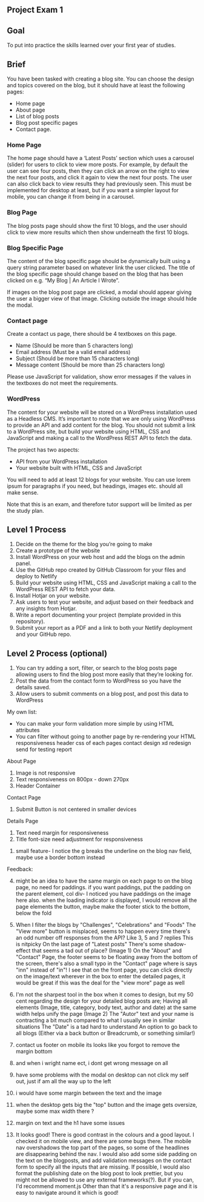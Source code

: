 ## Project Exam 1

## Goal

To put into practice the skills learned over your first year of studies.

## Brief

You have been tasked with creating a blog site. You can choose the design and topics covered on the blog, but it should have at least the following pages:

- Home page
- About page
- List of blog posts
- Blog post specific pages
- Contact page.

### Home Page

The home page should have a ‘Latest Posts’ section which uses a carousel (slider) for users to click to view more posts. For example, by default the user can see four posts, then they can click an arrow on the right to view the next four posts, and click it again to view the next four posts. The user can also click back to view results they had previously seen. This must be implemented for desktop at least, but if you want a simpler layout for mobile, you can change it from being in a carousel.

### Blog Page

The blog posts page should show the first 10 blogs, and the user should click to view more results which then show underneath the first 10 blogs.

### Blog Specific Page

The content of the blog specific page should be dynamically built using a query string parameter based on whatever link the user clicked. The title of the blog specific page should change based on the blog that has been clicked on e.g. “My Blog | An Article I Wrote”.

If images on the blog post page are clicked, a modal should appear giving the user a bigger view of that image. Clicking outside the image should hide the modal.

### Contact page

Create a contact us page, there should be 4 textboxes on this page.

- Name (Should be more than 5 characters long)
- Email address (Must be a valid email address)
- Subject (Should be more than 15 characters long)
- Message content (Should be more than 25 characters long)

Please use JavaScript for validation, show error messages if the values in the textboxes do not meet the requirements.

### WordPress

The content for your website will be stored on a WordPress installation used as a Headless CMS. It’s important to note that we are only using WordPress to provide an API and add content for the blog. You should not submit a link to a WordPress site, but build your website using HTML, CSS and JavaScript and making a call to the WordPress REST API to fetch the data.

The project has two aspects:

- API from your WordPress installation
- Your website built with HTML, CSS and JavaScript

You will need to add at least 12 blogs for your website. You can use lorem ipsum for paragraphs if you need, but headings, images etc. should all make sense.

Note that this is an exam, and therefore tutor support will be limited as per the study plan.

## Level 1 Process

1. Decide on the theme for the blog you’re going to make
2. Create a prototype of the website
3. Install WordPress on your web host and add the blogs on the admin panel.
4. Use the GitHub repo created by GitHub Classroom for your files and deploy to Netlify
5. Build your website using HTML, CSS and JavaScript making a call to the WordPress REST API to fetch your data.
6. Install Hotjar on your website.
7. Ask users to test your website, and adjust based on their feedback and any insights from Hotjar.
8. Write a report documenting your project (template provided in this repository).
9. Submit your report as a PDF and a link to both your Netlify deployment and your GitHub repo.

## Level 2 Process (optional)

1. You can try adding a sort, filter, or search to the blog posts page allowing users to find the blog post more easily that they’re looking for.
2. Post the data from the contact form to WordPress so you have the details saved.
3. Allow users to submit comments on a blog post, and post this data to WordPress

My own list:

- You can make your form validation more simple by using HTML attributes
- You can filter without going to another page by re-rendering your HTML
  responsiveness
  header
  css of each pages
  contact design
  xd redesign
  send for testing
  report

<!-- ################### SERIOUS FIXING  ####################  -->

About Page

1. Image is not responsive
2. Text responsiveness on 800px - down 270px
3. Header Container

Contact Page

1. Submit Button is not centered in smaller devices

Details Page

1. Text need margin for responsiveness
2. Title font-size need adjustment for responsiveness

<!-- ################### Later Fixing  ####################  -->

1. small feature- I notice the g breaks the underline on the blog nav field, maybe use a border bottom instead

Feedback:

4. might be an idea to have the same margin on each page to
   on the blog page, no need for paddings.
   if you want paddings, put the padding on the parent element, col div- I noticed you have paddings on the image here
   also. when the loading indicator is displayed, I would remove all the page elements the button,
   maybe make the footer stick to the bottom, below the fold

5. When I filter the blogs by "Challenges", "Celebrations" and "Foods" The "View more" button is misplaced, seems to happen every time there's an odd number off responses from the API? Like 3, 5 and 7 replies
   This is nitpicky On the last page of "Latest posts" There's some shadow-effect that seems a tad out of place? (Image 1)
   On the "About" and "Contact" Page, the footer seems to be floating away from the bottom of the screen, there's also a small typo in the "Contact" page where is says "inn" instead of "in"!
   I see that on the front page, you can click directly on the image/text wherever in the box to enter the detailed pages, it would be great if this was the deal for the "view more" page as well

6. I'm not the sharpest tool in the box when it comes to design, but my 50 cent regarding the design for your detailed blog posts are;
   Having all elements (Image, title, category, body text, author and date) at the same width helps unify the page (Image 2)
   The "Autor" text and your name is contracting a bit much compared to what I usually see in similar situations
   The "Date" is a tad hard to understand
   An option to go back to all blogs (Either via a back button or Breadcrumb, or something similar!)

7. contact us footer on mobile its looks like you forgot to remove the margin bottom

8. and when i wright name ect, i dont get wrong message on all

9. have some problems with the modal on desktop can not click my self out, just if am all the way up to the left

10. i would have some margin between the text and the image

11. when the desktop gets big the "top" button and the image gets oversize, maybe some max width there ?

12. margin on text and the h1 have some issues

13. It looks good! There is good contrast in the colours and a good layout. I checked it on mobile view, and there are some bugs there. The mobile nav overshadows the top part of the pages, so some of the headlines are disappearing behind the nav. I would also add some side padding on the text on the blogposts, and add validation messages on the contact form to specify all the inputs that are missing. If possible, I would also format the publishing date on the blog post to look prettier, but you might not be allowed to use any external frameworks(?). But if you can, I'd recommend moment.js Other than that it's a responsive page and it is easy to navigate around it which is good!
